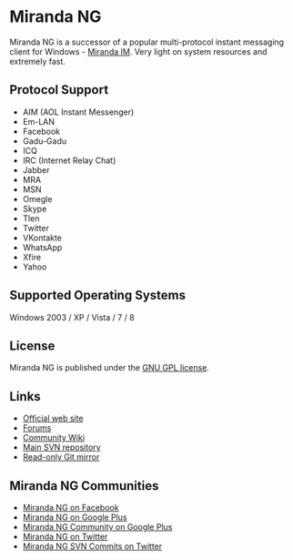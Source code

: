 # Miranda NG #

Miranda NG is a successor of a popular multi-protocol instant messaging client
for Windows - [Miranda IM][1]. Very light on system resources and extremely
fast.

## Protocol Support ##

- AIM (AOL Instant Messenger)
- Em-LAN
- Facebook
- Gadu-Gadu
- ICQ
- IRC (Internet Relay Chat)
- Jabber
- MRA
- MSN
- Omegle
- Skype
- Tlen
- Twitter
- VKontakte
- WhatsApp
- Xfire
- Yahoo

## Supported Operating Systems ##

Windows 2003 / XP / Vista / 7 / 8


## License ##

Miranda NG is published under the [GNU GPL license][2].


## Links ##

- [Official web site](http://miranda-ng.org/)
- [Forums](http://forum.miranda-ng.org/)
- [Community Wiki](http://wiki.miranda-ng.org/)
- [Main SVN repository](http://svn.miranda-ng.org/)
- [Read-only Git mirror](https://github.com/miranda-ng/miranda-ng)


## Miranda NG Communities ##

- [Miranda NG on Facebook](https://www.facebook.com/miranda.newgen)
- [Miranda NG on Google Plus](https://plus.google.com/u/0/112395897441053008352/)
- [Miranda NG Community on Google Plus](https://plus.google.com/u/0/communities/108135091636191321308)
- [Miranda NG on Twitter](https://twitter.com/MirandaNewgen)
- [Miranda NG SVN Commits on Twitter](https://twitter.com/MirandaNGcommit)

[1]: http://www.miranda-im.org/
[2]: http://www.gnu.org/licenses/gpl-2.0.html
